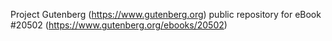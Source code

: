 Project Gutenberg (https://www.gutenberg.org) public repository for eBook #20502 (https://www.gutenberg.org/ebooks/20502)
